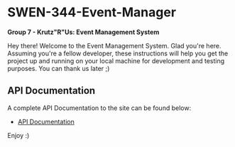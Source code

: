 # SWEN-344-Event-Manager
**Group 7 - Krutz"R"Us: Event Management System**

Hey there! Welcome to the Event Management System. Glad you're here. Assuming you're a fellow developer, these instructions will help you get the project up and running on your local machine for development and testing purposes. You can thank us later ;)

## API Documentation

A complete API Documentation to the site can be found below:

* [API Documentation](/APIDocumentation.md) 

Enjoy :) 
